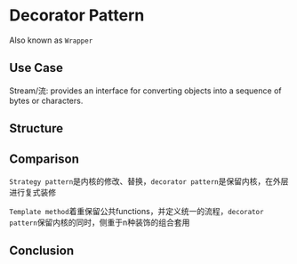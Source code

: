 # Decorator Pattern

Also known as `Wrapper`

## Use Case

Stream/流: provides an interface for converting objects into a sequence of bytes or characters.



## Structure

## Comparison

`Strategy pattern`是内核的修改、替换，`decorator pattern`是保留内核，在外层进行复式装修

`Template method`着重保留公共functions，并定义统一的流程，`decorator pattern`保留内核的同时，侧重于n种装饰的组合套用

## Conclusion

